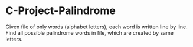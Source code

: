 # C-Project-Palindrome

Given file of only words (alphabet letters), each word is written line by line. Find all possible palindrome words in file, which are created by same letters.
